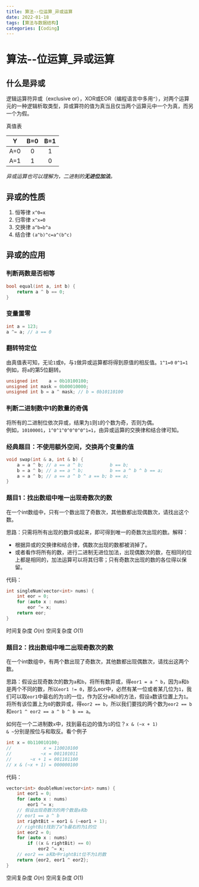 ```yaml
---
title: 算法--位运算_异或运算
date: 2022-01-18
tags: [算法与数据结构]
categories: [Coding]
---
```


# 算法--位运算_异或运算

## 什么是异或
逻辑运算符异或（exclusive or），XOR或EOR（编程语言中多用`^`），对两个运算元的一种逻辑析取类型，异或算符的值为真当且仅当两个运算元中一个为真，而另一个为假。

真值表

|Y|B=0|B=1|
|:---:|:---:|:---:|
|A=0|0|1|
|A=1|1|0|

*异或运算也可以理解为，二进制的**无进位加法**。*


## 异或的性质

1. 恒等律 `x^0=x`
2. 归零律 `x^x=0`
3. 交换律 `a^b=b^a`
4. 结合律 `(a^b)^c=a^(b^c)`


## 异或的应用

### 判断两数是否相等
```C++
bool equal(int a, int b) {
	return a ^ b == 0;
}
```

### 变量置零
```C++
int a = 123;
a ^= a; // a == 0
```

### 翻转特定位
由真值表可知，无论`1`或`0`，与`1`做异或运算都将得到原值的相反值。`1^1=0` `0^1=1`<br>例如，将`a`的第5位翻转。
```C++
unsigned int    a = 0b10100100;
unsigned int mask = 0b00010000;
unsigned int b = a ^ mask; // b = 0b10110100
```

### 判断二进制数中1的数量的奇偶
将所有的二进制位依次异或，结果为`1`则`1`的个数为奇，否则为偶。<br>例如，`10100001`，`1^0^1^0^0^0^0^1=1`，由异或运算的交换律和结合律可知。

### 经典题目：不使用额外空间，交换两个变量的值
```C++
void swap(int & a, int & b) {
	a = a ^ b; // a == a ^ b;          b == b;
	b = a ^ b; // a == a ^ b;          b == a ^ b ^ b == a;
	a = a ^ b; // a == a ^ b ^ a == b; b == a;
}
```

### 题目1：找出数组中唯一出现奇数次的数
在一个int数组中，只有一个数出现了奇数次，其他数都出现偶数次，请找出这个数。

思路：只需将所有出现的数异或起来，即可得到唯一的奇数次出现的数。解释：
- 根据异或的交换律和结合律，偶数次出现的数都被消掉了。
- 或者看作将所有的数，进行二进制无进位加法，出现偶数次的数，在相同的位上都是相同的，加法运算可以将其归零；只有奇数次出现的数的各位得以保留。

代码：
```C++
int singleNum(vector<int> nums) {
	int eor = 0;
	for (auto x : nums)
		eor ^= x;
	return eor;
} 
```
时间复杂度 $O\left(n\right)$
空间复杂度 $O\left(1\right)$


### 题目2：找出数组中唯二出现奇数次的数
在一个int数组中，有两个数出现了奇数次，其他数都出现偶数次，请找出这两个数。

思路：假设出现奇数次的数为`a`和`b`，将所有数异或，得`eor1 = a ^ b`，因为`a`和`b`是两个不同的数，所以`eor1 != 0`，那么eor中，必然有某一位或者某几位为`1`，我们可以取`eor1`中最右的为`1`的一位，作为区分`a`和`b`的方法，假设`a`数该位置上为`1`。将所有该位置上为`0`的数异或，得`eor2 == b`，所以我们要找的两个数为`eor2 == b`和`eor1 ^ eor2 == a ^ b ^ b == a`。

如何在一个二进制数`x`中，找到最右边的值为`1`的位？`x & (~x + 1)`<br>`& ~`分别是按位与和取反。看个例子
```C++
int x = 0b110010100;
//            x = 110010100
//           ~x = 001101011
//       ~x + 1 = 001101100
// x & (~x + 1) = 000000100
```

代码：
```C++
vector<int> doubleNum(vector<int> nums) {
	int eor1 = 0;
	for (auto x : nums)
		eor1 ^= x;
	// 假设出现奇数次的两个数是a和b
	// eor1 == a ^ b
	int rightBit = eor1 & (~eor1 + 1);
	// rightBit找到了a^b最右的为1的位
	int eor2 = 0;
	for (auto x : nums)
		if ((x & rightBit) == 0)
			eor2 ^= x;
	// eor2 == a和b中rightBit位不为1的数
	return {eor2, eor1 ^ eor2};
}
```
空间复杂度 $O\left(n\right)$
空间复杂度 $O\left(1\right)$